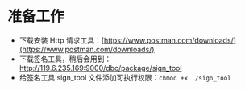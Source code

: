 # 准备工作

- 下载安装 Http 请求工具：[https://www.postman.com/downloads/](https://www.postman.com/downloads/)
- 下载签名工具，稍后会用到：http://119.6.235.169:9000/dbc/package/sign_tool
- 给签名工具 sign_tool 文件添加可执行权限：`chmod +x ./sign_tool`
